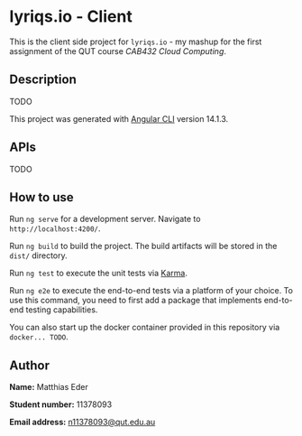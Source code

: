 # lyriqs.io - Client

This is the client side project for `lyriqs.io` - my mashup for the first assignment of the QUT course *CAB432 Cloud Computing*.

## Description
TODO

This project was generated with [Angular CLI](https://github.com/angular/angular-cli) version 14.1.3.

## APIs
TODO

## How to use
Run `ng serve` for a development server. Navigate to `http://localhost:4200/`.

Run `ng build` to build the project. The build artifacts will be stored in the `dist/` directory.

Run `ng test` to execute the unit tests via [Karma](https://karma-runner.github.io).

Run `ng e2e` to execute the end-to-end tests via a platform of your choice. To use this command, you need to first add a package that implements end-to-end testing capabilities.

You can also start up the docker container provided in this repository via `docker... TODO`.

## Author

**Name:** Matthias Eder

**Student number:** 11378093

**Email address:** n11378093@qut.edu.au